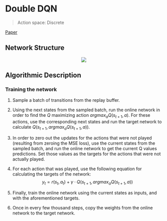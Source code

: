 # Double DQN
> Action space: Discrete

 [Paper](https://arxiv.org/pdf/1509.06461.pdf) 


## Network Structure

<p style="text-align: center;">

<img src="..\..\design_imgs\dqn.png">

</p>



## Algorithmic Description

### Training the network
1. Sample a batch of transitions from the replay buffer. 
2. Using the next states from the sampled batch, run the online network in order to find the $Q$ maximizing action $argmax_a Q(s_{t+1},a)$. For these actions, use the corresponding next states and run the target network to calculate $Q(s_{t+1},argmax_a Q(s_{t+1},a))$.
3. In order to zero out the updates for the actions that were not played (resulting from zeroing the MSE loss), use the current states from the sampled batch, and run the online network to get the current Q values predictions. Set those values as the targets for the actions that were not actually played. 
4. For each action that was played, use the following equation for calculating the targets of the network:
   $$ y_t=r(s_t,a_t )+\gamma \cdot Q(s_{t+1},argmax_a Q(s_{t+1},a)) $$


5. Finally, train the online network using the current states as inputs, and with the aforementioned targets. 
6. Once in every few thousand steps, copy the weights from the online network to the target network.